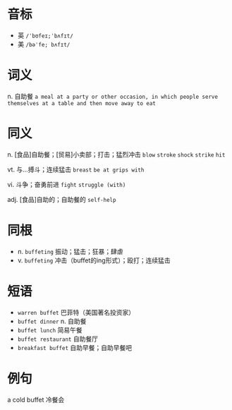 # 音标

- 英 `/ˈbʊfeɪ;ˈbʌfɪt/`
- 美 `/bəˈfe; bʌfɪt/`

# 词义

n. 自助餐
`a meal at a party or other occasion, in which people serve themselves at a table and then move away to eat`

# 同义

n. [食品]自助餐；[贸易]小卖部；打击；猛烈冲击
`blow` `stroke` `shock` `strike` `hit`

vt. 与…搏斗；连续猛击
`breast` `be at grips with`

vi. 斗争；奋勇前进
`fight` `struggle (with)`

adj. [食品]自助的；自助餐的
`self-help`

# 同根

- n. `buffeting` 振动；猛击；狂暴；肆虐
- v. `buffeting` 冲击（buffet的ing形式）；殴打；连续猛击

# 短语

- `warren buffet` 巴菲特（美国著名投资家）
- `buffet dinner` n. 自助餐
- `buffet lunch` 简易午餐
- `buffet restaurant` 自助餐厅
- `breakfast buffet` 自助早餐；自助早餐吧

# 例句

a cold buffet
冷餐会


